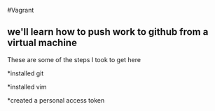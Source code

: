 #Vagrant 

## we'll learn how to push work to github from a virtual machine

These are some of the steps I took to get here

*installed git

*installed vim

*created a personal access token
